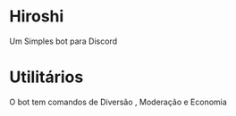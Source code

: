 # Hiroshi
Um Simples bot para Discord 
# Utilitários
O bot tem comandos de Diversão , Moderação e Economia
